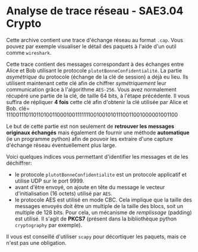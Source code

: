 # Analyse de trace réseau - SAE3.04 Crypto

Cette archive contient une trace d'échange réseau au format `.cap`. Vous pouvez par exemple visualiser le détail des paquets à l'aide d'un outil comme `wireshark`.

Cette trace contient des messages correspondant à des échanges entre Alice et Bob utilisant le protocole `plutotBonneConfidentialité`. La partie *asymétrique* du protocole (échange de la clé de session) a déjà eu lieu. Ils utilisent maintenant cette clé afin de chiffrer *symétriquement* leur communication grâce à l'algorithme `AES-256`. Vous avez normalement récupéré une partie de la clé, de taille 64 bits, à l'étape précédente. Il vous suffira de répliquer **4 fois** cette clé afin d'obtenir la clé utilisée par Alice et Bob.
clé= 1110011101101101001100010011111110010010101110011001000001001100

Le but de cette partie est non seulement de **retrouver les messages originaux échangés** mais également de fournir une méthode **automatique** (ie un programme python) afin de pouvoir les extraire d'une capture d'échange réseau éventuellement plus large.

Voici quelques indices vous permettant d'identifier les messages et de les déchiffrer:

* le protocole `plutotBonneConfidentialite` est un protocole applicatif et utilise UDP sur le port 9999.
* avant d'être envoyé, on ajoute en tête du message le vecteur d'initialisation (16 octets) utilisé par `AES`.
* le protocole AES est utilisé en mode CBC. Cela implique que la taille des messages envoyés doit être un multiple de la taille des blocs, soit un multiple de $128$ bits. Pour cela, un mécanisme de *remplissage* (padding) est utilisé. Il s'agit de **PKCS7** (présent dans la bibliothèque python `cryptography` par exemple).

Il vous est conseillé d'utiliser `scapy` pour décortiquer les paquets, mais ce n'est pas une obligation.


